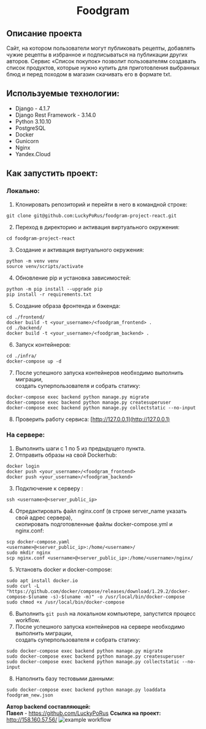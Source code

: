 <h1 align="center">Foodgram</h1>

## Описание проекта
Сайт, на котором пользователи могут публиковать рецепты, добавлять чужие рецепты в избранное и подписываться на публикации других авторов. Сервис «Список покупок» позволит пользователям создавать список продуктов, которые нужно купить для приготовления выбранных блюд и перед походом в магазин скачивать его в формате txt.

## Используемые технологии:
- Django - 4.1.7
- Django Rest Framework - 3.14.0
- Python 3.10.10
- PostgreSQL
- Docker
- Gunicorn
- Nginx
- Yandex.Cloud

## Как запустить проект:
### Локально:
1. Клонировать репозиторий и перейти в него в командной строке:
```
git clone git@github.com:LuckyPoRus/foodgram-project-react.git
```
2. Переход в директорию и активация виртуального окружения:
```
cd foodgram-project-react
```
3. Создание и активация виртуального окружения:
```
python -m venv venv
source venv/scripts/activate
```
4. Обновление pip и установка зависимостей:
```
python -m pip install --upgrade pip
pip install -r requirements.txt
```
5. Создание образа фронтенда и бэкенда:
```
cd ./frontend/
docker build -t <your_username>/<foodgram_frontend> .
cd ./backend/
docker build -t <your_username>/<foodgram_backend> .
```
6. Запуск контейнеров:
```
cd ./infra/
docker-compose up -d
```
7. После успешного запуска контейнеров необходимо выполнить миграции, <br/>
создать суперпользователя и собрать статику:
```
docker-compose exec backend python manage.py migrate
docker-compose exec backend python manage.py createsuperuser
docker-compose exec backend python manage.py collectstatic --no-input
```
8. Проверить работу сервиса:
[http://127.0.0.1](http://127.0.0.1)

### На сервере:
1. Выполнить шаги с 1 по 5 из предыдущего пункта.
2. Отправить образы на свой Dockerhub:
```
docker login
docker push <your_username>/<foodgram_frontend>
docker push <your_username>/<foodgram_backend>
```
3. Подключение к серверу :
```
ssh <username>@<server_public_ip>
```
4. Отредактировать файл nginx.conf (в строке server_name указать свой адрес сервера),<br/>
скопировать подготовленные файлы docker-compose.yml и nginx.conf:
```
scp docker-compose.yaml <username>@<server_public_ip>:/home/<username>/
sudo mkdir nginx
scp nginx.conf <username>@<server_public_ip>:/home/<username>/nginx/
```
5. Установть docker и docker-compose:
```
sudo apt install docker.io
sudo curl -L "https://github.com/docker/compose/releases/download/1.29.2/docker-compose-$(uname -s)-$(uname -m)" -o /usr/local/bin/docker-compose
sudo chmod +x /usr/local/bin/docker-compose
```
6. Выполнить ```git push``` на локальном компьютере, запустится процесс workflow.
7. После успешного запуска контейнеров на сервере необходимо выполнить миграции, <br/>
создать суперпользователя и собрать статику:
```
sudo docker-compose exec backend python manage.py migrate
sudo docker-compose exec backend python manage.py createsuperuser
sudo docker-compose exec backend python manage.py collectstatic --no-input
```
8. Наполнить базу тестовыми данными:
```
sudo docker-compose exec backend python manage.py loaddata foodgram_new.json
```

**Автор backend составляющей:**<br/>
**Павел** - https://github.com/LuckyPoRus
**Ссылка на проект:** <http://158.160.57.56/>
![example workflow](https://github.com/LuckyPoRus/foodgram-project-react/actions/workflows/foodgram_workflow.yml/badge.svg)<br>
